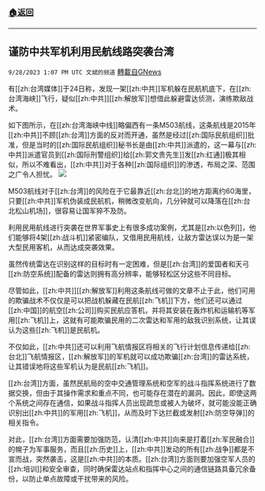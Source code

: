 ###  [:house:返回](README.md)
---


## 谨防中共军机利用民航线路突袭台湾
`9/28/2023 1:07 PM UTC 文斌的频道` [轉載自GNews](https://gnews.org/articles/1752345)

有[[zh:台湾媒体]]于24日称，发现一架[[zh:中共]]军机躲在民航机底下，在[[zh:台湾海峡]]飞行，疑似[[zh:中共]][[zh:解放军]]想借此躲避雷达侦测，演练欺敌战术。

如下图所示，在[[zh:台湾海峡中线]]略偏西有一条M503航线，这条航线是2015年[[zh:中共]]不顾[[zh:台湾]]方面的反对而开通，虽然是经过[[zh:国际民航组织]]批准，但是当时的[[zh:国际民航组织]]秘书长是由[[zh:中共]]派遣的，这一幕与[[zh:中共]]派遣官员到[[zh:国际刑警组织]]给[[zh:郭文贵先生]]发[[zh:红通]]极其相似，所以不难看出，[[zh:中共]]对于各种[[zh:国际组织]]的渗透，布局之深、范围之广令人担忧。
![](ipfs://QmdLUWg2GLw7eybSLi1WcTCkXYnK4N55sYHJzpCm7CgVXk?.png)


M503航线对于[[zh:台湾]]的风险在于它最靠近[[zh:台北]]的地方距离约60海里，只要[[zh:中共]]军机伪装成民航机，稍微改变航向，几分钟就可以降落在[[zh:台北松山机场]]，很容易让国军猝不及防。

利用民用航线进行突袭在世界军事史上有很多成功案例，尤其是[[zh:以色列]]，他们能够将4架[[zh:战斗机]]紧密编队，又借用民用航线，让敌方雷达误以为是一架大型民用客机，从而达成突袭效果。

虽然传统雷达在识别这样的目标时有一定困难，但是[[zh:台湾]]的爱国者和天弓[[zh:防空系统]]配备的雷达则拥有高分辨率，能够轻松区分这些不同目标。

尽管如此，[[zh:中共]][[zh:解放军]]利用这条航线可做的文章不止于此，他们可用的欺骗战术不仅仅是可以把战机躲藏在民航[[zh:飞机]]下方，他们还可以通过[[zh:中国]]的航空[[zh:公司]]购买民航应答机，并将其安装在轰炸机和运输机等军用[[zh:飞机]]上，这就有可能欺骗民用的二次雷达和军用的敌我识别系统，让其误认为这些[[zh:飞机]]是民航机。

不仅如此，[[zh:中共]]还可以利用飞航情报区将相关的飞行计划信息传递给[[zh:台北]]飞航情报区，[[zh:解放军]]的军机就可以成功欺骗[[zh:台湾]]的雷达系统，让其错误地将这些军机认为是民航[[zh:飞机]]。

[[zh:台湾]]方面，虽然民航局的空中交通管理系统和空军的战斗指挥系统进行了数据交换，但由于其操作需求和重点不同，也可能存在潜在的漏洞。因此，即使这两个系统之间存在通信，如果战斗指挥人员出现疏忽或被人为破坏，就可能没能正确识别出[[zh:中共]]的军用[[zh:飞机]]，从而及时下达拦截或发射[[zh:防空导弹]]的相关指令。

对此，[[zh:台湾]]方面需要加强防范，认清[[zh:中共]]向来是打着[[zh:军民融合]]的幌子为军事服务，而且[[zh:历史]]上，[[zh:中共]]发动的所有[[zh:战争]]都是不宣而战，突然袭击，这是[[zh:中共]]的本质。[[zh:台湾]]方面则要加强空军人员的[[zh:培训]]和安全审查，同时确保雷达站点和指挥中心之间的通信链路具备冗余备份，以防止单点故障或干扰带来的风险。
